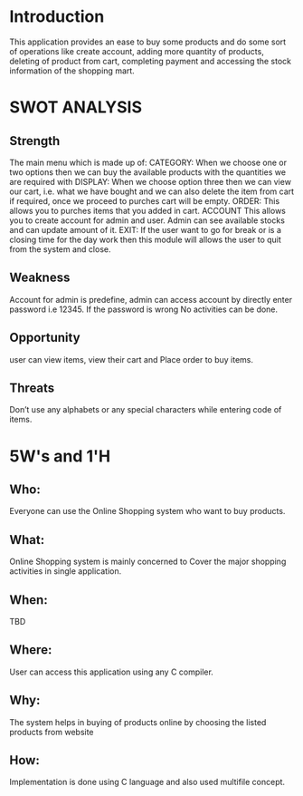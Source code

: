 # Introduction
This application provides an ease to buy some products and do some sort of operations like create account, adding more quantity of products, deleting of product from cart, completing payment and accessing the stock information of the shopping mart.
# SWOT ANALYSIS
## Strength
The main menu which is made up of:
CATEGORY: When we choose one or two options then we can buy the available products with the quantities we are required with
DISPLAY: When we choose option three then we can view our cart, i.e. what we have bought and we can also delete the item from cart if required, once we proceed to purches cart will be empty.
ORDER: This allows you to purches items that you added in cart.
ACCOUNT This allows you to create account for admin and user. Admin can see available stocks and can update amount of it.
EXIT: If the user want to go for break or is a closing time for the day work then this module will allows the user to quit from the system and close.
## Weakness 
Account for admin is predefine, admin can access account by directly enter password i.e 12345.
If the password is wrong No activities can be done.
## Opportunity 
user can view items, view their cart and Place order to buy items.
## Threats
Don’t use any alphabets or any special characters while entering code of items.
# 5W's and 1'H
## Who:
Everyone can use the Online Shopping system who want to buy products.
## What:
Online Shopping system is mainly concerned to Cover the major shopping activities in single application.
## When:
TBD
## Where:
User can access this application using any C compiler.
## Why:
The system helps in buying of products online by choosing the listed products from website
## How:
Implementation is done using C language and also used multifile concept.

